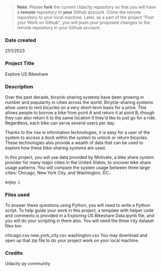 >**Note**: Please **fork** the current Udacity repository so that you will have a **remote** repository in **your** Github account. Clone the remote repository to your local machine. Later, as a part of the project "Post your Work on Github", you will push your proposed changes to the remote repository in your Github account.

### Date created
21/1/2023

### Project Title
Explore US Bikeshare


### Description
Over the past decade, bicycle-sharing systems have been growing in number and popularity in cities across the world. Bicycle-sharing systems allow users to rent bicycles on a very short-term basis for a price. This allows people to borrow a bike from point A and return it at point B, though they can also return it to the same location if they'd like to just go for a ride. Regardless, each bike can serve several users per day.

Thanks to the rise in information technologies, it is easy for a user of the system to access a dock within the system to unlock or return bicycles. These technologies also provide a wealth of data that can be used to explore how these bike-sharing systems are used.

In this project, you will use data provided by Motivate, a bike share system provider for many major cities in the United States, to uncover bike share usage patterns. You will compare the system usage between three large cities: Chicago, New York City, and Washington, DC.

enjoy :)
### Files used
To answer these questions using Python, you will need to write a Python script. To help guide your work in this project, a template with helper code and comments is provided in a Exploring US Bikeshare Data.ipynb file, and you will do your scripting in there also. You will need the three city dataset files too:

chicago.csv
new_york_city.csv
washington.csv
You may download and open up that zip file to do your project work on your local machine.


### Credits
Udacity
py community  
